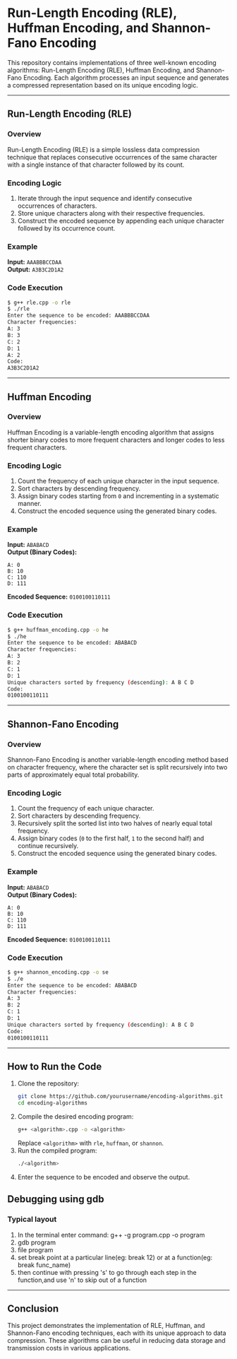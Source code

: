 # Run-Length Encoding (RLE), Huffman Encoding, and Shannon-Fano Encoding

This repository contains implementations of three well-known encoding algorithms: Run-Length Encoding (RLE), Huffman Encoding, and Shannon-Fano Encoding. Each algorithm processes an input sequence and generates a compressed representation based on its unique encoding logic.

---

## **Run-Length Encoding (RLE)**
### **Overview**
Run-Length Encoding (RLE) is a simple lossless data compression technique that replaces consecutive occurrences of the same character with a single instance of that character followed by its count.

### **Encoding Logic**
1. Iterate through the input sequence and identify consecutive occurrences of characters.
2. Store unique characters along with their respective frequencies.
3. Construct the encoded sequence by appending each unique character followed by its occurrence count.

### **Example**
**Input:** `AAABBBCCDAA`  
**Output:** `A3B3C2D1A2`

### **Code Execution**
```bash
$ g++ rle.cpp -o rle
$ ./rle
Enter the sequence to be encoded: AAABBBCCDAA
Character frequencies:
A: 3
B: 3
C: 2
D: 1
A: 2
Code:
A3B3C2D1A2
```

---

## **Huffman Encoding**
### **Overview**
Huffman Encoding is a variable-length encoding algorithm that assigns shorter binary codes to more frequent characters and longer codes to less frequent characters.

### **Encoding Logic**
1. Count the frequency of each unique character in the input sequence.
2. Sort characters by descending frequency.
3. Assign binary codes starting from `0` and incrementing in a systematic manner.
4. Construct the encoded sequence using the generated binary codes.

### **Example**
**Input:** `ABABACD`  
**Output (Binary Codes):**
```
A: 0
B: 10
C: 110
D: 111
```
**Encoded Sequence:** `0100100110111`

### **Code Execution**
```bash
$ g++ huffman_encoding.cpp -o he
$ ./he
Enter the sequence to be encoded: ABABACD
Character frequencies:
A: 3
B: 2
C: 1
D: 1
Unique characters sorted by frequency (descending): A B C D
Code:
0100100110111
```

---

## **Shannon-Fano Encoding**
### **Overview**
Shannon-Fano Encoding is another variable-length encoding method based on character frequency, where the character set is split recursively into two parts of approximately equal total probability.

### **Encoding Logic**
1. Count the frequency of each unique character.
2. Sort characters by descending frequency.
3. Recursively split the sorted list into two halves of nearly equal total frequency.
4. Assign binary codes (`0` to the first half, `1` to the second half) and continue recursively.
5. Construct the encoded sequence using the generated binary codes.

### **Example**
**Input:** `ABABACD`  
**Output (Binary Codes):**
```
A: 0
B: 10
C: 110
D: 111
```
**Encoded Sequence:** `0100100110111`

### **Code Execution**
```bash
$ g++ shannon_encoding.cpp -o se
$ ./e
Enter the sequence to be encoded: ABABACD
Character frequencies:
A: 3
B: 2
C: 1
D: 1
Unique characters sorted by frequency (descending): A B C D
Code:
0100100110111
```

---

## **How to Run the Code**
1. Clone the repository:
   ```bash
   git clone https://github.com/yourusername/encoding-algorithms.git
   cd encoding-algorithms
   ```
2. Compile the desired encoding program:
   ```bash
   g++ <algorithm>.cpp -o <algorithm>
   ```
   Replace `<algorithm>` with `rle`, `huffman`, or `shannon`.
3. Run the compiled program:
   ```bash
   ./<algorithm>
   ```
4. Enter the sequence to be encoded and observe the output.
## **Debugging using gdb**
### **Typical layout**
1. In the terminal enter command: g++ -g program.cpp -o program
2. gdb program
3. file program
4. set break point at a particular line(eg: break 12) or at a function(eg: break func_name)
5. then continue with pressing 's' to go through each step in the function,and use 'n' to skip out of a function
---

## **Conclusion**
This project demonstrates the implementation of RLE, Huffman, and Shannon-Fano encoding techniques, each with its unique approach to data compression. These algorithms can be useful in reducing data storage and transmission costs in various applications.

